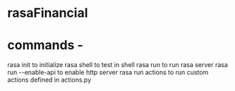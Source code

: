 # rasaFinancial

# commands -

rasa init to initialize
rasa shell to test in shell
rasa run to run rasa server
rasa run --enable-api to enable http server
rasa run actions to run custom actions defined in actions.py
